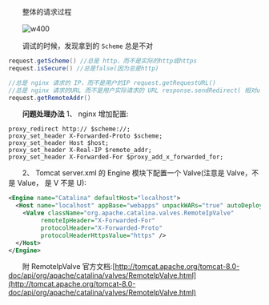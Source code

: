 　　整体的请求过程

　　![w400](http://img.lsof.fun/2020-03-10-15838506471882.jpg)

　　调试的时候，发现拿到的 `Scheme` 总是不对

```java
request.getScheme() //总是 http，而不是实际的http或https
request.isSecure() //总是false(因为总是http)

//总是 nginx 请求的 IP，而不是用户的IP request.getRequestURL() 
//总是 nginx 请求的URL 而不是用户实际请求的 URL response.sendRedirect( 相对url ) //总是重定向到 http 上 (因为认为当前是 http 请求)
request.getRemoteAddr() 
```

　　**问题处理办法**
1、 nginx 增加配置:

```nginx
proxy_redirect http:// $scheme://;
proxy_set_header X‐Forwarded‐Proto $scheme;
proxy_set_header Host $host;
proxy_set_header X‐Real‐IP $remote_addr;
proxy_set_header X‐Forwarded‐For $proxy_add_x_forwarded_for;
```

　　2、 Tomcat server.xml 的 Engine 模块下配置一个 Valve(注意是 Valve，不是 Value， 是 V 不是 U):

```xml
<Engine name="Catalina" defaultHost="localhost">
  <Host name="localhost" appBase="webapps" unpackWARs="true" autoDeploy="true">
    <Valve className="org.apache.catalina.valves.RemoteIpValve"
         remoteIpHeader="X‐Forwarded‐For"
         protocolHeader="X‐Forwarded‐Proto"
         protocolHeaderHttpsValue="https" />
  </Host>
</Engine>
```

　　附 RemoteIpValve 官方文档:[http://tomcat.apache.org/tomcat-8.0-doc/api/org/apache/catalina/valves/RemoteIpValve.html](http://tomcat.apache.org/tomcat-8.0-doc/api/org/apache/catalina/valves/RemoteIpValve.html)

　　
